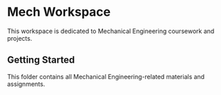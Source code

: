 # Mech Workspace

This workspace is dedicated to Mechanical Engineering coursework and projects.

## Getting Started

This folder contains all Mechanical Engineering-related materials and assignments.
